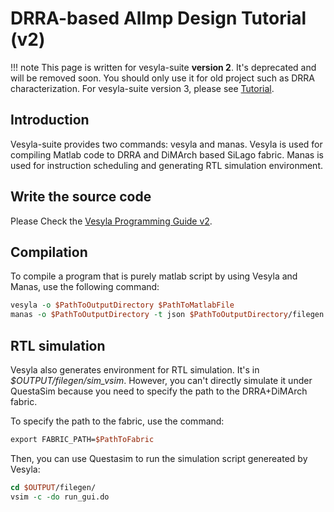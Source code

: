 # DRRA-based AlImp Design Tutorial (v2)

!!! note
    This page is written for vesyla-suite **version 2**. It's deprecated and will be removed soon. You should only use it for old project such as DRRA characterization. For vesyla-suite version 3, please see [Tutorial](../Tutorial_DRRA).

## Introduction

Vesyla-suite provides two commands: vesyla and manas. Vesyla is used for compiling Matlab code to DRRA and DiMArch based SiLago fabric. Manas is used for instruction scheduling and generating RTL simulation environment.

## Write the source code

Please Check the [Vesyla Programming Guide v2](../VesylaProgrammingGuide_v2/).

## Compilation

To compile a program that is purely matlab script by using Vesyla and Manas, use the following command:

```tcl
vesyla -o $PathToOutputDirectory $PathToMatlabFile
manas -o $PathToOutputDirectory -t json $PathToOutputDirectory/filegen
```

## RTL simulation

Vesyla also generates environment for RTL simulation. It's in *\$OUTPUT/filegen/sim_vsim*. However, you can't directly simulate it under QuestaSim because you need to specify the path to the DRRA+DiMArch fabric.

To specify the path to the fabric, use the command:

```tcl
export FABRIC_PATH=$PathToFabric
```

Then, you can use Questasim to run the simulation script genereated by Vesyla:

```tcl
cd $OUTPUT/filegen/
vsim -c -do run_gui.do
```